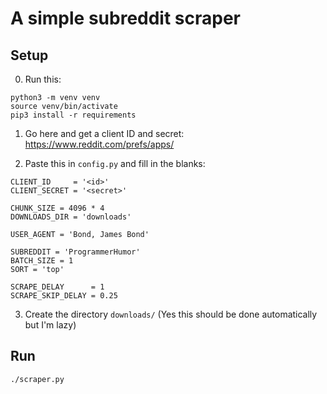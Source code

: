 # A simple subreddit scraper


## Setup

0. Run this:
```
python3 -m venv venv
source venv/bin/activate
pip3 install -r requirements
```

1. Go here and get a client ID and secret: https://www.reddit.com/prefs/apps/

2. Paste this in `config.py` and fill in the blanks:
```
CLIENT_ID     = '<id>'
CLIENT_SECRET = '<secret>'

CHUNK_SIZE = 4096 * 4
DOWNLOADS_DIR = 'downloads'

USER_AGENT = 'Bond, James Bond'

SUBREDDIT = 'ProgrammerHumor'
BATCH_SIZE = 1
SORT = 'top'

SCRAPE_DELAY      = 1
SCRAPE_SKIP_DELAY = 0.25
```

3. Create the directory `downloads/` (Yes this should be done automatically but I'm lazy)


## Run

```
./scraper.py
```
